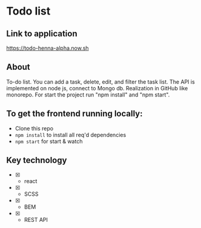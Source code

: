 # Todo list

## Link to application

https://todo-henna-alpha.now.sh

## About

To-do list. You can add a task, delete, edit, and filter the task list. The API is implemented on node js, connect to Mongo db. Realization in GitHub like monorepo. For start the project run "npm install" and "npm start".

## To get the frontend running locally:

* Clone this repo
* ```npm install```  to install all req'd dependencies
* ```npm start```  for start & watch

## Key technology

- [x] - react
- [x] - SCSS
- [x] - BEM
- [x] - REST API
